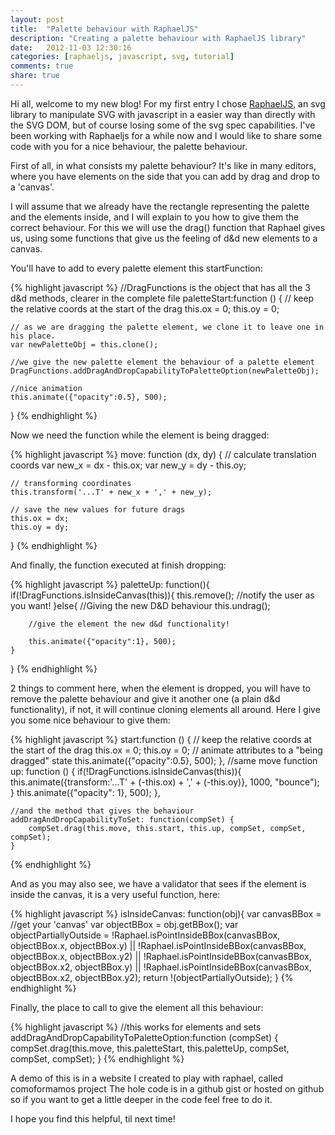 ```yaml
---
layout: post
title:  "Palette behaviour with RaphaelJS"
description: "Creating a palette behaviour with RaphaelJS library"
date:   2012-11-03 12:30:16
categories: [raphaeljs, javascript, svg, tutorial]
comments: true
share: true
---
```


Hi all, welcome to my new blog!
For my first entry I chose [RaphaelJS](raphaeljs.com), an svg library to manipulate SVG with javascript in a easier way than directly with the SVG DOM, but of course losing some of the svg spec capabilities.
I've been working with Raphaeljs for a while now and I would like to share some code with you for a nice behaviour, the palette behaviour.

First of all, in what consists my palette behaviour? It's like in many editors, where you have elements on the side that you can add by drag and drop to a 'canvas'.

I will assume that we already have the rectangle representing the palette and the elements inside, and I will explain to you how to give them the correct behaviour.
For this we will use the drag() function that Raphael gives us, using some functions that give us the feeling of d&d new elements to a canvas.

You'll have to add to every palette element this startFunction:

{% highlight javascript %}
//DragFunctions is the object that has all the 3 d&d methods, clearer in the complete file
paletteStart:function () {
    // keep the relative coords at the start of the drag
    this.ox = 0;
    this.oy = 0;

    // as we are dragging the palette element, we clone it to leave one in his place.
    var newPaletteObj = this.clone();

    //we give the new palette element the behaviour of a palette element
    DragFunctions.addDragAndDropCapabilityToPaletteOption(newPaletteObj);

    //nice animation
    this.animate({"opacity":0.5}, 500);
}
{% endhighlight %}

Now we need the function while the element is being dragged:

{% highlight javascript %}
move: function (dx, dy) {
    // calculate translation coords
    var new_x = dx - this.ox;
    var new_y = dy - this.oy;

    // transforming coordinates
    this.transform('...T' + new_x + ',' + new_y);

    // save the new values for future drags
    this.ox = dx;
    this.oy = dy;
}
{% endhighlight %}

And finally, the function executed at finish dropping:

{% highlight javascript %}
paletteUp: function(){
    if(!DragFunctions.isInsideCanvas(this)){
        this.remove();
        //notify the user as you want!
    }else{
        //Giving the new D&D behaviour
        this.undrag();

        //give the element the new d&d functionality!

        this.animate({"opacity":1}, 500);
    }
}
{% endhighlight %}

2 things to comment here, when the element is dropped, you will have to remove the palette behaviour and give it another one (a plain d&d functionality), if not, it will continue cloning elements all around.
Here I give you some nice behaviour to give them:

{% highlight javascript %}
start:function () {
    // keep the relative coords at the start of the drag
    this.ox = 0;
    this.oy = 0;
    // animate attributes to a "being dragged" state
    this.animate({"opacity":0.5}, 500);
},
    //same move function
    up: function () {
        if(!DragFunctions.isInsideCanvas(this)){
            this.animate({transform:'...T' + (-this.ox) + ',' + (-this.oy)}, 1000, "bounce");
        }
        this.animate({"opacity": 1}, 500);
    },

    //and the method that gives the behaviour
    addDragAndDropCapabilityToSet: function(compSet) {
        compSet.drag(this.move, this.start, this.up, compSet, compSet, compSet);
    }
{% endhighlight %}

And as you may also see, we have a validator that sees if the element is inside the canvas, it is a very useful function, here:

{% highlight javascript %}
isInsideCanvas: function(obj){
            var canvasBBox = //get your 'canvas'
            var objectBBox = obj.getBBox();
            var objectPartiallyOutside = !Raphael.isPointInsideBBox(canvasBBox, objectBBox.x, objectBBox.y) || !Raphael.isPointInsideBBox(canvasBBox, objectBBox.x, objectBBox.y2) || !Raphael.isPointInsideBBox(canvasBBox, objectBBox.x2, objectBBox.y) || !Raphael.isPointInsideBBox(canvasBBox, objectBBox.x2, objectBBox.y2);
            return !(objectPartiallyOutside);
        }
{% endhighlight %}

Finally, the place to call to give the element all this behaviour:

{% highlight javascript %}
//this works for elements and sets
addDragAndDropCapabilityToPaletteOption:function (compSet) {
    compSet.drag(this.move, this.paletteStart, this.paletteUp, compSet, compSet, compSet);
}
{% endhighlight %}

A demo of this is in a website I created to play with raphael, called comoformamos project
The hole code is in a github gist or hosted on github so if you want to get a little deeper in the code feel free to do it.

I hope you find this helpful,
til next time!
